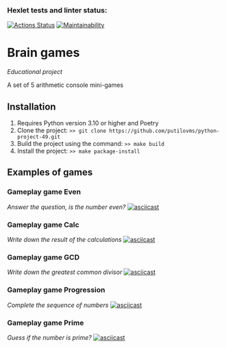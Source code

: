 ### Hexlet tests and linter status:
[![Actions Status](https://github.com/putilovms/python-project-49/actions/workflows/hexlet-check.yml/badge.svg)](https://github.com/putilovms/python-project-49/actions)
[![Maintainability](https://api.codeclimate.com/v1/badges/64ec9061d66fe2e1241b/maintainability)](https://codeclimate.com/github/putilovms/python-project-49/maintainability)

# Brain games
*Educational project*

A set of 5 arithmetic console mini-games

## Installation
1. Requires Python version 3.10 or higher and Poetry
2. Clone the project: `>> git clone https://github.com/putilovms/python-project-49.git`
3. Build the project using the command: `>> make build`
4. Install the project: `>> make package-install`

## Examples of games
### Gameplay game Even
*Answer the question, is the number even?*
[![asciicast](https://asciinema.org/a/UFMh51rbmmqEVdHev0iHE8yib.svg)](https://asciinema.org/a/UFMh51rbmmqEVdHev0iHE8yib)

### Gameplay game Calc
*Write down the result of the calculations*
[![asciicast](https://asciinema.org/a/647108.svg)](https://asciinema.org/a/647108)

### Gameplay game GCD
*Write down the greatest common divisor*
[![asciicast](https://asciinema.org/a/YefknwQq74p6AcJK0XJ5htIQL.svg)](https://asciinema.org/a/YefknwQq74p6AcJK0XJ5htIQL)

### Gameplay game Progression
*Complete the sequence of numbers*
[![asciicast](https://asciinema.org/a/MBaPEbUaemLbpBJwJqde3w9jc.svg)](https://asciinema.org/a/MBaPEbUaemLbpBJwJqde3w9jc)

### Gameplay game Prime
*Guess if the number is prime?*
[![asciicast](https://asciinema.org/a/647353.svg)](https://asciinema.org/a/647353)
